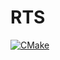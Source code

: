# RTS

[![CMake](https://github.com/Iunusov/RTS/actions/workflows/cmake.yml/badge.svg?branch=main)](https://github.com/Iunusov/RTS/actions/workflows/cmake.yml)
